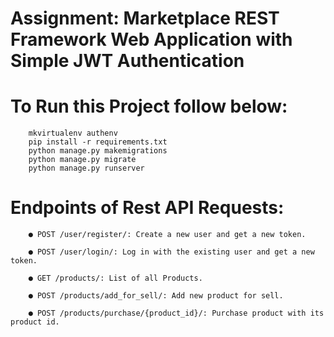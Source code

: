 # Assignment: Marketplace REST Framework Web Application with Simple JWT Authentication

# To Run this Project follow below:

        mkvirtualenv authenv
        pip install -r requirements.txt
        python manage.py makemigrations
        python manage.py migrate
        python manage.py runserver

# Endpoints of Rest API Requests:

        ● POST /user/register/: Create a new user and get a new token.

        ● POST /user/login/: Log in with the existing user and get a new token.
    
        ● GET /products/: List of all Products.
    
        ● POST /products/add_for_sell/: Add new product for sell.

        ● POST /products/purchase/{product_id}/: Purchase product with its product id.
